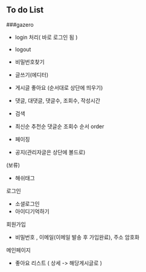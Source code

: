 
## To do List

###gazero
- login 처리( 바로 로그인 됨 )
- logout


- 비밀번호찾기

- 글쓰기(에디터)
- 게시글 좋아요 (순서대로 상단에 띄우기)
- 댓글, 대댓글, 댓글수, 조회수, 작성시간
- 검색
- 최신순 추천순 댓글순 조회수 순서 order 
- 페이징
- 공지(관리자글은 상단에 볼드로)

(보류)
- 해쉬태그


로그인

- 소셜로그인
- 아이디기억하기  

회원가입
- 비밀번호 , 이메일(이메일 발송 후 가입완료), 주소 암호화

메인페이지
- 좋아요 리스트 ( 상세 -> 해당게시글로 )
